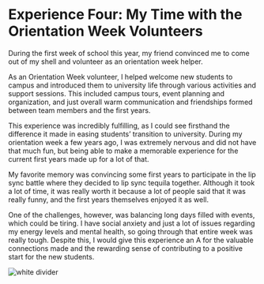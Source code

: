 # Experience Four: My Time with the Orientation Week Volunteers

During the first week of school this year, my friend convinced me to come out of my shell and volunteer as an orientation week helper.

As an Orientation Week volunteer, I helped welcome new students to campus and introduced them to university life through various activities and support sessions. This included campus tours, event planning and organization, and just overall warm communication and friendships formed between team members and the first years.

This experience was incredibly fulfilling, as I could see firsthand the difference it made in easing students’ transition to university. During my orientation week a few years ago, I was extremely nervous and did not have that much fun, but being able to make a memorable experience for the current first years made up for a lot of that.

My favorite memory was convincing some first years to participate in the lip sync battle where they decided to lip sync tequila together. Although it took a lot of time, it was really worth it because a lot of people said that it was really funny, and the first years themselves enjoyed it as well.

One of the challenges, however, was balancing long days filled with events, which could be tiring. I have social anxiety and just a lot of issues regarding my energy levels and mental health, so going through that entire week was really tough. Despite this, I would give this experience an A for the valuable connections made and the rewarding sense of contributing to a positive start for the new students.

![white divider](https://via.placeholder.com/2000x5/FFFFFF/FFFFFF)
